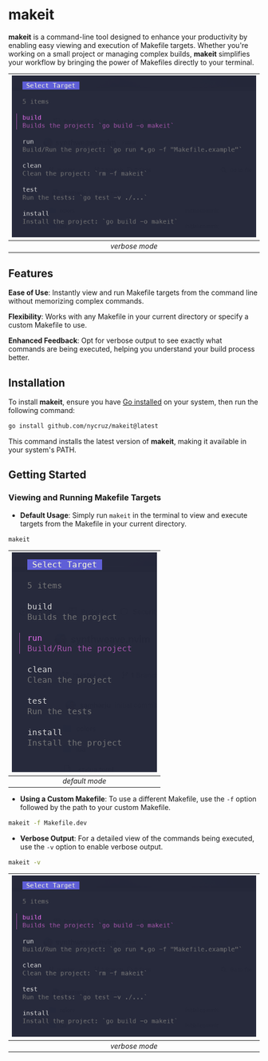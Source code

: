 # makeit

**makeit** is a command-line tool designed to enhance your productivity by enabling easy viewing and execution of Makefile targets.
Whether you're working on a small project or managing complex builds, **makeit** simplifies your workflow by bringing the power of Makefiles directly to your terminal.

| ![makeit](./assets/verbose.png) |
| :-----------------------------: |
|         _verbose mode_          |

## Features

**Ease of Use**: Instantly view and run Makefile targets from the command line without memorizing complex commands.

**Flexibility**: Works with any Makefile in your current directory or specify a custom Makefile to use.

**Enhanced Feedback**: Opt for verbose output to see exactly what commands are being executed, helping you understand your build process better.

## Installation

To install **makeit**, ensure you have [Go installed](https://formulae.brew.sh/formula/go) on your system, then run the following command:

```sh
go install github.com/nycruz/makeit@latest
```

This command installs the latest version of **makeit**, making it available in your system's PATH.

## Getting Started

### Viewing and Running Makefile Targets

- **Default Usage**: Simply run `makeit` in the terminal to view and execute targets from the Makefile in your current directory.

```sh
makeit
```

| ![makeit](./assets/default.png) |
| :-----------------------------: |
|         _default mode_          |

- **Using a Custom Makefile**: To use a different Makefile, use the `-f` option followed by the path to your custom Makefile.

```sh
makeit -f Makefile.dev
```

- **Verbose Output**: For a detailed view of the commands being executed, use the `-v` option to enable verbose output.

```sh
makeit -v
```

| ![makeit](./assets/verbose.png) |
| :-----------------------------: |
|         _verbose mode_          |
